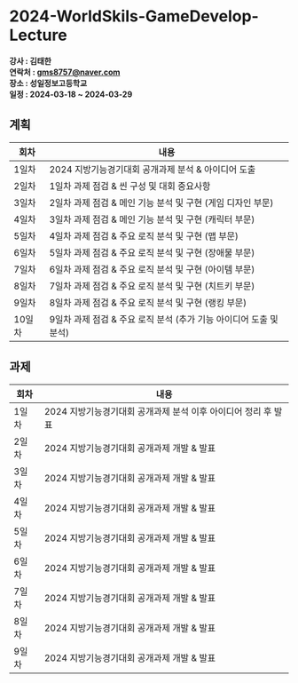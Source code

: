 # 2024-WorldSkils-GameDevelop-Lecture
<b>강사 : 김태한</b><br>
<b>연락처 : gms8757@naver.com</b><br>
<b>장소 : 성일정보고등학교</b><br>
<b>일정 : 2024-03-18 ~ 2024-03-29<br>

## 계획

| 회차  | 내용                                                         |
| ----- | ------------------------------------------------------------ |
| 1일차 | 2024 지방기능경기대회 공개과제 분석 & 아이디어 도출 |
| 2일차 | 1일차 과제 점검 & 씬 구성 및 대회 중요사항 |
| 3일차 | 2일차 과제 점검 & 메인 기능 분석 및 구현 (게임 디자인 부문) |
| 4일차 | 3일차 과제 점검 & 메인 기능 분석 및 구현 (캐릭터 부문) |
| 5일차 | 4일차 과제 점검 & 주요 로직 분석 및 구현 (맵 부문) |
| 6일차 | 5일차 과제 점검 & 주요 로직 분석 및 구현 (장애물 부문) |
| 7일차 | 6일차 과제 점검 & 주요 로직 분석 및 구현 (아이템 부문) |
| 8일차 | 7일차 과제 점검 & 주요 로직 분석 및 구현 (치트키 부문) |
| 9일차 | 8일차 과제 점검 & 주요 로직 분석 및 구현 (랭킹 부문) |
| 10일차 | 9일차 과제 점검 & 주요 로직 분석 (추가 기능 아이디어 도출 및 분석) |

## 과제

| 회차  | 내용                                                         |
| ----- | ------------------------------------------------------------ |
| 1일차 | 2024 지방기능경기대회 공개과제 분석 이후 아이디어 정리 후 발표 |
| 2일차 | 2024 지방기능경기대회 공개과제 개발 & 발표 |
| 3일차 | 2024 지방기능경기대회 공개과제 개발 & 발표 |
| 4일차 | 2024 지방기능경기대회 공개과제 개발 & 발표 |
| 5일차 | 2024 지방기능경기대회 공개과제 개발 & 발표 |
| 6일차 | 2024 지방기능경기대회 공개과제 개발 & 발표 |
| 7일차 | 2024 지방기능경기대회 공개과제 개발 & 발표 |
| 8일차 | 2024 지방기능경기대회 공개과제 개발 & 발표 |
| 9일차 | 2024 지방기능경기대회 공개과제 개발 & 발표 |
